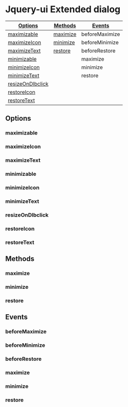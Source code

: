 # Jquery-ui Extended dialog #

[Options](#options) | [Methods](#methods) | [Events](#events)
------------- | ------------- | -------------
[maximizable](#maximizable) | [maximize](#maximize) | beforeMaximize
[maximizeIcon](#maximizeIcon) | [minimize](#minimize) | beforeMinimize
[maximizeText](#maximizeText) | [restore](#restore) | beforeRestore
[minimizable](#minimizable) ||maximize
[minimizeIcon](#minimizeIcon) || minimize
[minimizeText](#minimizeText) || restore
[resizeOnDlbclick](#resizeOnDlbclick) ||
[restoreIcon](#restoreIcon) ||
[restoreText](#restoreText) ||

## Options ##
### maximizable ###
### maximizeIcon ###
### maximizeText ###
### minimizable ###
### minimizeIcon ###
### minimizeText ###
### resizeOnDlbclick ###
### restoreIcon ###
### restoreText ###

## Methods ##
### maximize ###
### minimize ###
### restore ###

## Events ##
### beforeMaximize ###
### beforeMinimize ###
### beforeRestore ###
### maximize ###
### minimize ###
### restore ###
